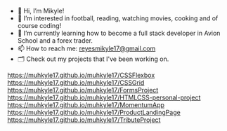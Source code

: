- 👋 Hi, I’m Mikyle!
- 👀 I’m interested in football, reading, watching movies, cooking and of course coding! 
- 🌱 I’m currently learning how to become a full stack developer in Avion School and a forex trader. 
- 📫 How to reach me: reyesmikyle17@gmail.com
- 🗂 Check out my projects that I've been working on. 

https://muhkyle17.github.io/muhkyle17/CSSFlexbox
https://muhkyle17.github.io/muhkyle17/CSSGrid
https://muhkyle17.github.io/muhkyle17/FormsProject
https://muhkyle17.github.io/muhkyle17/HTMLCSS-personal-project
https://muhkyle17.github.io/muhkyle17/MomentumApp
https://muhkyle17.github.io/muhkyle17/ProductLandingPage
https://muhkyle17.github.io/muhkyle17/TributeProject
